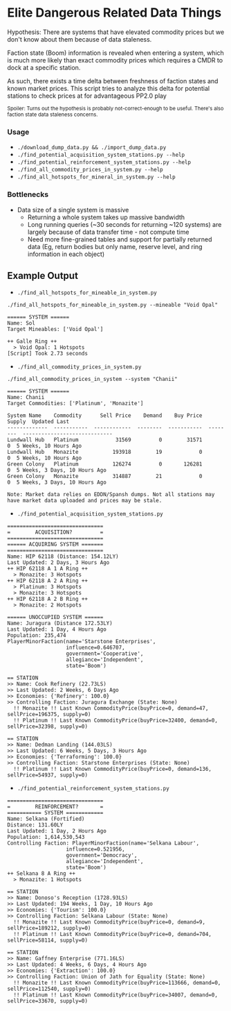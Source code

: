 # Elite Dangerous Related Data Things

Hypothesis: There are systems that have elevated commodity prices but we don't know about them because of data staleness.

Faction state (Boom) information is revealed when entering a system, which is much more likely than exact
commodity prices which requires a CMDR to dock at a specific station.

As such, there exists a time delta between freshness of faction states and known market prices.
This script tries to analyze this delta for potential stations to check prices at for advantageous PP2.0 play

<sub>Spoiler: Turns out the hypothesis is probably not-correct-enough to be useful. There's also faction state data staleness concerns.</sub>

### Usage
- `./download_dump_data.py && ./import_dump_data.py`
- `./find_potential_acquisition_system_stations.py --help`
- `./find_potential_reinforcement_system_stations.py --help`
- `./find_all_commodity_prices_in_system.py --help`
- `./find_all_hotspots_for_mineral_in_system.py --help`

### Bottlenecks
- Data size of a single system is massive
  - Returning a whole system takes up massive bandwidth
  - Long running queries (~30 seconds for returning ~120 systems) are largely because of data transfer time - not compute time
  - Need more fine-grained tables and support for partially returned data (Eg, return bodies but only name, reserve level, and ring information in each object)

## Example Output
- `./find_all_hotspots_for_mineable_in_system.py`
```
./find_all_hotspots_for_mineable_in_system.py --mineable "Void Opal"

====== SYSTEM ======
Name: Sol
Target Mineables: ['Void Opal']

++ Galle Ring ++
  > Void Opal: 1 Hotspots
[Script] Took 2.73 seconds
```
- `./find_all_commodity_prices_in_system.py`
```
./find_all_commodity_prices_in_system --system "Chanii"

====== SYSTEM ======
Name: Chanii
Target Commodities: ['Platinum', 'Monazite']

System Name    Commodity      Sell Price    Demand    Buy Price    Supply  Updated Last
-------------  -----------  ------------  --------  -----------  --------  -----------------------------
Lundwall Hub   Platinum            31569         0        31571         0  5 Weeks, 10 Hours Ago
Lundwall Hub   Monazite           193918        19            0         0  5 Weeks, 10 Hours Ago
Green Colony   Platinum           126274         0       126281         0  5 Weeks, 3 Days, 10 Hours Ago
Green Colony   Monazite           314887        21            0         0  5 Weeks, 3 Days, 10 Hours Ago

Note: Market data relies on EDDN/Spansh dumps. Not all stations may have market data uploaded and prices may be stale.
```
- `./find_potential_acquisition_system_stations.py`
```
===============================
=        ACQUISITION?         =
===============================
====== ACQUIRING SYSTEM =======
===============================
Name: HIP 62118 (Distance: 154.12LY)
Last Updated: 2 Days, 3 Hours Ago
++ HIP 62118 A 1 A Ring ++
  > Monazite: 3 Hotspots
++ HIP 62118 A 2 A Ring ++
  > Platinum: 3 Hotspots
  > Monazite: 3 Hotspots
++ HIP 62118 A 2 B Ring ++
  > Monazite: 2 Hotspots

====== UNOCCUPIED SYSTEM ======
Name: Juragura (Distance 172.53LY)
Last Updated: 1 Day, 4 Hours Ago
Population: 235,474
PlayerMinorFaction(name='Starstone Enterprises',
                   influence=0.646707,
                   government='Cooperative',
                   allegiance='Independent',
                   state='Boom')

== STATION
>> Name: Cook Refinery (22.73LS)
>> Last Updated: 2 Weeks, 6 Days Ago
>> Economies: {'Refinery': 100.0}
>> Controlling Faction: Juragura Exchange (State: None)
  !! Monazite !! Last Known CommodityPrice(buyPrice=0, demand=47, sellPrice=196375, supply=0)
  !! Platinum !! Last Known CommodityPrice(buyPrice=32400, demand=0, sellPrice=32398, supply=0)

== STATION
>> Name: Dedman Landing (144.03LS)
>> Last Updated: 6 Weeks, 5 Days, 3 Hours Ago
>> Economies: {'Terraforming': 100.0}
>> Controlling Faction: Starstone Enterprises (State: None)
  !! Platinum !! Last Known CommodityPrice(buyPrice=0, demand=136, sellPrice=54937, supply=0)
```

- `./find_potential_reinforcement_system_stations.py`
```
===============================
=        REINFORCEMENT?       =
=========== SYSTEM ============
Name: Selkana (Fortified)
Distance: 131.60LY
Last Updated: 1 Day, 2 Hours Ago
Population: 1,614,530,543
Controlling Faction: PlayerMinorFaction(name='Selkana Labour',
                   influence=0.521956,
                   government='Democracy',
                   allegiance='Independent',
                   state='Boom')
++ Selkana 8 A Ring ++
  > Monazite: 1 Hotspots

== STATION
>> Name: Donoso's Reception (1728.93LS)
>> Last Updated: 194 Weeks, 1 Day, 10 Hours Ago
>> Economies: {'Tourism': 100.0}
>> Controlling Faction: Selkana Labour (State: None)
  !! Monazite !! Last Known CommodityPrice(buyPrice=0, demand=9, sellPrice=189212, supply=0)
  !! Platinum !! Last Known CommodityPrice(buyPrice=0, demand=704, sellPrice=58114, supply=0)

== STATION
>> Name: Gaffney Enterprise (771.16LS)
>> Last Updated: 4 Weeks, 6 Days, 4 Hours Ago
>> Economies: {'Extraction': 100.0}
>> Controlling Faction: Union of Jath for Equality (State: None)
  !! Monazite !! Last Known CommodityPrice(buyPrice=113666, demand=0, sellPrice=112540, supply=0)
  !! Platinum !! Last Known CommodityPrice(buyPrice=34007, demand=0, sellPrice=33670, supply=0)
```
